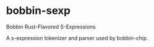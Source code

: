 # bobbin-sexp
Bobbin Rust-Flavored S-Expressions

A s-expression tokenizer and parser used by bobbin-chip.